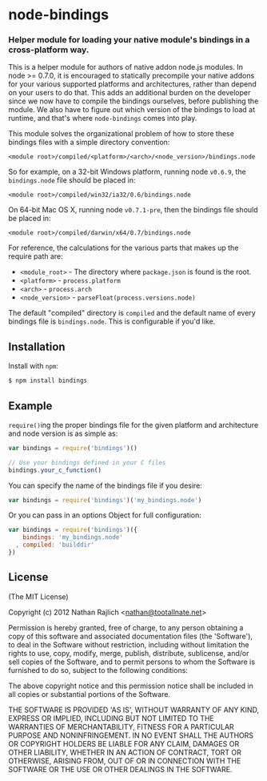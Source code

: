 node-bindings
=============
### Helper module for loading your native module's bindings in a cross-platform way.

This is a helper module for authors of native addon node.js modules. In node >=
0.7.0, it is encouraged to statically precompile your native addons for your
various supported platforms and architectures, rather than depend on your users
to do that. This adds an additional burden on the developer since we now have to
compile the bindings ourselves, before publishing the module. We also have to
figure out which version of the bindings to load at runtime, and that's where
`node-bindings` comes into play.

This module solves the organizational problem of how to store these bindings files
with a simple directory convention:

```
<module root>/compiled/<platform>/<arch>/<node_version>/bindings.node
```

So for example, on a 32-bit Windows platform, running node `v0.6.9`, the
`bindings.node` file should be placed in:

```
<module root>/compiled/win32/ia32/0.6/bindings.node
```

On 64-bit Mac OS X, running node `v0.7.1-pre`, then the bindings file should be
placed in:

```
<module root>/compiled/darwin/x64/0.7/bindings.node
```

For reference, the calculations for the various parts that makes up the require
path are:

 * `<module_root>` - The directory where `package.json` is found is the root.
 * `<platform>` - `process.platform`
 * `<arch>` - `process.arch`
 * `<node_version>` - `parseFloat(process.versions.node)`

 The default "compiled" directory is `compiled` and the default name of every
 bindings file is `bindings.node`. This is configurable if you'd like.


Installation
------------

Install with `npm`:

``` bash
$ npm install bindings
```


Example
-------

`require()`ing the proper bindings file for the given platform and architecture
and node version is as simple as:

``` js
var bindings = require('bindings')()

// Use your bindings defined in your C files
bindings.your_c_function()
```

You can specify the name of the bindings file if you desire:

``` js
var bindings = require('bindings')('my_bindings.node')
```

Or you can pass in an options Object for full configuration:


``` js
var bindings = require('bindings')({
    bindings: 'my_bindings.node'
  , compiled: 'builddir'
})
```


License
-------

(The MIT License)

Copyright (c) 2012 Nathan Rajlich &lt;nathan@tootallnate.net&gt;

Permission is hereby granted, free of charge, to any person obtaining
a copy of this software and associated documentation files (the
'Software'), to deal in the Software without restriction, including
without limitation the rights to use, copy, modify, merge, publish,
distribute, sublicense, and/or sell copies of the Software, and to
permit persons to whom the Software is furnished to do so, subject to
the following conditions:

The above copyright notice and this permission notice shall be
included in all copies or substantial portions of the Software.

THE SOFTWARE IS PROVIDED 'AS IS', WITHOUT WARRANTY OF ANY KIND,
EXPRESS OR IMPLIED, INCLUDING BUT NOT LIMITED TO THE WARRANTIES OF
MERCHANTABILITY, FITNESS FOR A PARTICULAR PURPOSE AND NONINFRINGEMENT.
IN NO EVENT SHALL THE AUTHORS OR COPYRIGHT HOLDERS BE LIABLE FOR ANY
CLAIM, DAMAGES OR OTHER LIABILITY, WHETHER IN AN ACTION OF CONTRACT,
TORT OR OTHERWISE, ARISING FROM, OUT OF OR IN CONNECTION WITH THE
SOFTWARE OR THE USE OR OTHER DEALINGS IN THE SOFTWARE.

